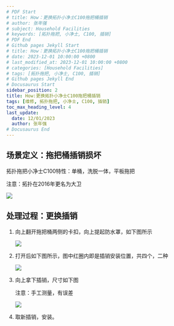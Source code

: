 ```yaml
---
# PDF Start
# title: How：更换拓扑小净士C100拖把桶插销
# author: 张年强
# subject: Household Facilities
# keywords: [拓扑拖把, 小净士, C100, 插销]
# PDF End
# Github pages Jekyll Start
# title: How：更换拓扑小净士C100拖把桶插销
# date: 2023-12-01 10:00:00 +0800
# last_modified_at: 2023-12-01 10:00:00 +0800
# categories: [Household Facilities]
# tags: [拓扑拖把, 小净士, C100, 插销] 
# Github pages Jekyll End
# Docusaurus Start
sidebar_position: 2
title: How:更换拓扑小净士C100拖把桶插销
tags: [维修, 拓扑拖把, 小净士, C100, 插销]
toc_max_heading_level: 4
last_update:
  date: 12/01/2023
  author: 张年强
# Docusaurus End
---
```


## 场景定义：拖把桶插销损坏

拓扑拖把小净士C100特性：单桶，洗脱一体，平板拖把

注意：拓扑在2016年更名为大卫

![](https://p-md.s3.bitiful.net/90000/99150-00002/99150-00002-01.jpg)

## 处理过程：更换插销

1. 向上翻开拖把桶两侧的卡扣，向上提起防水罩，如下图所示

   ![](https://p-md.s3.bitiful.net/90000/99150-00002/99150-00002-02.png)

2. 打开后如下图所示，图中红圈内即是插销安装位置，共四个，二种

   ![](https://p-md.s3.bitiful.net/90000/99150-00002/99150-00002-03.jpg)

3. 向上拿下插销，尺寸如下图

   注意：手工测量，有误差

   ![](https://p-md.s3.bitiful.net/90000/99150-00002/99150-00002-04.png)

4. 取新插销，安装。
